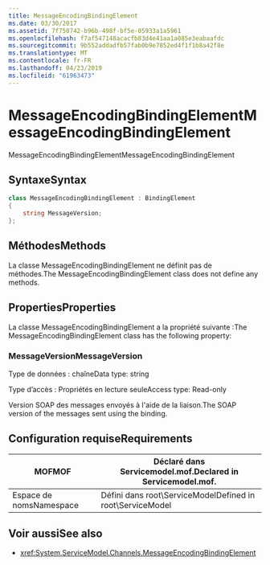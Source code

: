 ```yaml
---
title: MessageEncodingBindingElement
ms.date: 03/30/2017
ms.assetid: 7f750742-b96b-498f-bf5e-05933a1a5961
ms.openlocfilehash: f7af547148acacfb83d4e41aa1a085e3eabaafdc
ms.sourcegitcommit: 9b552addadfb57fab0b9e7852ed4f1f1b8a42f8e
ms.translationtype: MT
ms.contentlocale: fr-FR
ms.lasthandoff: 04/23/2019
ms.locfileid: "61963473"
---
```

# <a name="messageencodingbindingelement"></a><span data-ttu-id="b992b-102">MessageEncodingBindingElement</span><span class="sxs-lookup"><span data-stu-id="b992b-102">MessageEncodingBindingElement</span></span>

<span data-ttu-id="b992b-103">MessageEncodingBindingElement</span><span class="sxs-lookup"><span data-stu-id="b992b-103">MessageEncodingBindingElement</span></span>

## <a name="syntax"></a><span data-ttu-id="b992b-104">Syntaxe</span><span class="sxs-lookup"><span data-stu-id="b992b-104">Syntax</span></span>

```csharp
class MessageEncodingBindingElement : BindingElement
{
    string MessageVersion;
};
```

## <a name="methods"></a><span data-ttu-id="b992b-105">Méthodes</span><span class="sxs-lookup"><span data-stu-id="b992b-105">Methods</span></span>

<span data-ttu-id="b992b-106">La classe MessageEncodingBindingElement ne définit pas de méthodes.</span><span class="sxs-lookup"><span data-stu-id="b992b-106">The MessageEncodingBindingElement class does not define any methods.</span></span>

## <a name="properties"></a><span data-ttu-id="b992b-107">Properties</span><span class="sxs-lookup"><span data-stu-id="b992b-107">Properties</span></span>

<span data-ttu-id="b992b-108">La classe MessageEncodingBindingElement a la propriété suivante :</span><span class="sxs-lookup"><span data-stu-id="b992b-108">The MessageEncodingBindingElement class has the following property:</span></span>

### <a name="messageversion"></a><span data-ttu-id="b992b-109">MessageVersion</span><span class="sxs-lookup"><span data-stu-id="b992b-109">MessageVersion</span></span>

<span data-ttu-id="b992b-110">Type de données : chaîne</span><span class="sxs-lookup"><span data-stu-id="b992b-110">Data type: string</span></span>

<span data-ttu-id="b992b-111">Type d’accès : Propriétés en lecture seule</span><span class="sxs-lookup"><span data-stu-id="b992b-111">Access type: Read-only</span></span>

<span data-ttu-id="b992b-112">Version SOAP des messages envoyés à l'aide de la liaison.</span><span class="sxs-lookup"><span data-stu-id="b992b-112">The SOAP version of the messages sent using the binding.</span></span>

## <a name="requirements"></a><span data-ttu-id="b992b-113">Configuration requise</span><span class="sxs-lookup"><span data-stu-id="b992b-113">Requirements</span></span>

|<span data-ttu-id="b992b-114">MOF</span><span class="sxs-lookup"><span data-stu-id="b992b-114">MOF</span></span>|<span data-ttu-id="b992b-115">Déclaré dans Servicemodel.mof.</span><span class="sxs-lookup"><span data-stu-id="b992b-115">Declared in Servicemodel.mof.</span></span>|
|---------|-----------------------------------|
|<span data-ttu-id="b992b-116">Espace de noms</span><span class="sxs-lookup"><span data-stu-id="b992b-116">Namespace</span></span>|<span data-ttu-id="b992b-117">Défini dans root\ServiceModel</span><span class="sxs-lookup"><span data-stu-id="b992b-117">Defined in root\ServiceModel</span></span>|

## <a name="see-also"></a><span data-ttu-id="b992b-118">Voir aussi</span><span class="sxs-lookup"><span data-stu-id="b992b-118">See also</span></span>

- <xref:System.ServiceModel.Channels.MessageEncodingBindingElement>
